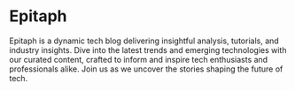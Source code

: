 # Epitaph

Epitaph is a dynamic tech blog delivering insightful analysis, tutorials, and industry insights. Dive into the latest trends and emerging technologies with our curated content, crafted to inform and inspire tech enthusiasts and professionals alike. Join us as we uncover the stories shaping the future of tech.
